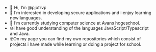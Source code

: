 - 👋 Hi, I’m @pjotrvp
- 👀 I’m interested in developing secure applications and i enjoy learning new languages. 
- 🌱 I’m currently studying computer science at Avans hogeschool.
- 🌐I have good understanding of the languages JavaScript/Typescript and Java.
- 🤓On my page you can find my own repositories which consist of projects i have made while learning or doing a project for school.


